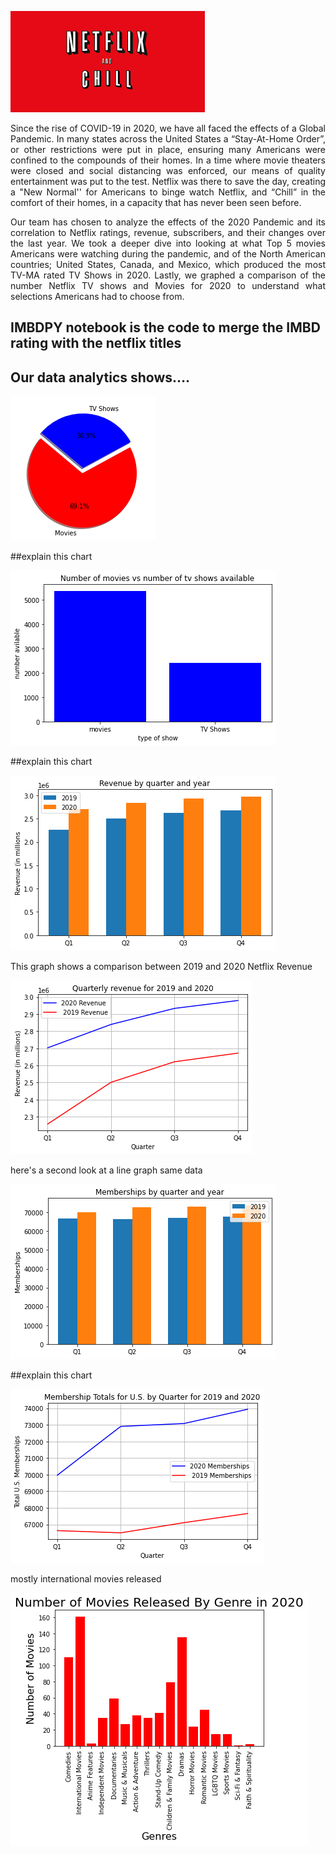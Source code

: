 ![NetFlix and Chill Logo](./Images/netflix_and_chill.png)



<p align="justify">Since the rise of COVID-19 in 2020, we have all faced the effects of a Global Pandemic. In many states across the United States a “Stay-At-Home Order”, or other restrictions were put in place, ensuring many Americans were confined to the compounds of their homes. In a time where movie theaters were closed and social distancing was enforced, our means of quality entertainment was put to the test. Netflix was there to save the day, creating a "New Normal'' for Americans to binge watch Netflix, and “Chill” in the comfort of their homes, in a capacity that has never been seen before. </p>

<p align="justify">Our team has chosen to analyze the effects of the 2020 Pandemic and its correlation to Netflix ratings, revenue, subscribers, and their changes over the last year. We took a deeper dive into looking at what Top 5 movies Americans were watching during the pandemic, and of the North American countries; United States, Canada, and Mexico, which produced the most TV-MA rated TV Shows in 2020. Lastly, we graphed a comparison of the number Netflix TV shows and Movies for 2020 to understand what selections Americans had to choose from. </p>


## IMBDPY notebook is the code to merge the IMBD rating with the netflix titles
## Our data analytics shows….


![Pie Movie TV Shows](./Images/pie_tvmovies.png)

##explain this chart


![Bar Movie TV Shows](./Images/bar_movie_tvshow.png)

##explain this chart

![Bar Revenue](./Images/bar_revenue_quarter_year.png)

This graph shows a comparison between 2019 and 2020 Netflix Revenue

![Line Revenue](./Images/line_revenue_quarter_year.png)

here's a second look at a line graph same data


![Bar Membership](./Images/memebership_bar_quarter.png)

##explain this chart

![Line Membership](./Images/membership_bar_quarter.png)

mostly international movies released


![](./Images/bar_movie_genre.png)



